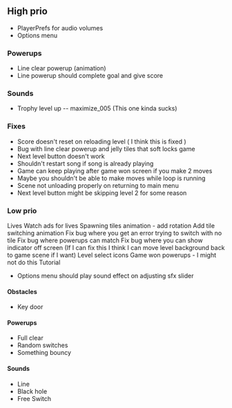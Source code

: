 ## High prio

- PlayerPrefs for audio volumes
- Options menu

### Powerups

- Line clear powerup (animation)
- Line powerup should complete goal and give score

### Sounds

- Trophy level up -- maximize_005 (This one kinda sucks)

### Fixes

- Score doesn't reset on reloading level ( I think this is fixed )
- Bug with line clear powerup and jelly tiles that soft locks game
- Next level button doesn't work
- Shouldn't restart song if song is already playing
- Game can keep playing after game won screen if you make 2 moves
- Maybe you shouldn't be able to make moves while loop is running
- Scene not unloading properly on returning to main menu
- Next level button might be skipping level 2 for some reason

### Low prio

Lives
Watch ads for lives
Spawning tiles animation - add rotation
Add tile switching animation
Fix bug where you get an error trying to switch with no tile
Fix bug where powerups can match
Fix bug where you can show indicator off screen (If I can fix this I think I can move level background back to game scene if I want)
Level select icons
Game won powerups - I might not do this
Tutorial

- Options menu should play sound effect on adjusting sfx slider

#### Obstacles

- Key door

#### Powerups

- Full clear
- Random switches
- Something bouncy

#### Sounds

- Line
- Black hole
- Free Switch
